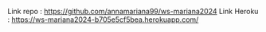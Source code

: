 Link repo : https://github.com/annamariana99/ws-mariana2024 Link Heroku : https://ws-mariana2024-b705e5cf5bea.herokuapp.com/